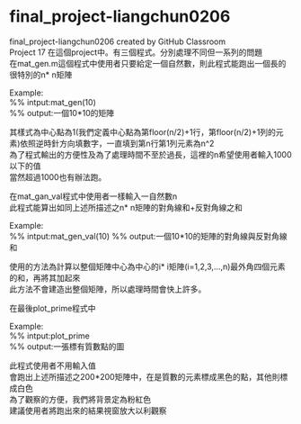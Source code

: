 # final_project-liangchun0206
final_project-liangchun0206 created by GitHub Classroom  
Project 17 
在這個project中。有三個程式。分別處理不同但一系列的問題  
在mat_gen.m這個程式中使用者只要給定一個自然數，則此程式能跑出一個長的很特別的n* n矩陣  
  
Example:  
%% intput:mat_gen(10)  
%% output:一個10*10的矩陣  
  
其樣式為中心點為1(我們定義中心點為第floor(n/2)+1行，第floor(n/2)+1列的元素)依照逆時針方向填數字，一直填到第n行第1列元素為n^2  
為了程式輸出的方便性及為了處理時間不至於過長，這裡的n希望使用者輸入1000以下的值  
當然超過1000也有辦法跑。  
  
在mat_gan_val程式中使用者一樣輸入一自然數n  
此程式能算出如同上述所描述之n* n矩陣的對角線和+反對角線之和  
  
Example:  
%% intput:mat_gen_val(10)
%% output:一個10*10的矩陣的對角線與反對角線和   
  
使用的方法為計算以整個矩陣中心為中心的i* i矩陣(i=1,2,3,...,n)最外角四個元素的和，再將其加起來  
此方法不會建造出整個矩陣，所以處理時間會快上許多。  

在最後plot_prime程式中 
  
Example:  
%% intput:plot_prime  
%% output:一張標有質數點的圖  
  
此程式使用者不用輸入值  
會跑出上述所描述之200*200矩陣中，在是質數的元素標成黑色的點，其他則標成白色  
為了觀察的方便，我們將背景定為粉紅色  
建議使用者將跑出來的結果視窗放大以利觀察  
